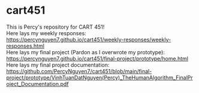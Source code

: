 # cart451
 This is Percy's repository for CART 451!  
 Here lays my weekly responses:   https://percynguyen7.github.io/cart451/weekly-responses/weekly-responses.html  
 Here lays my final project (Pardon as I overwrote my prototype):  https://percynguyen7.github.io/cart451/final-project/prototype/home.html  
 Here lays my final project documentation: https://github.com/PercyNguyen7/cart451/blob/main/final-project/prototype/VinhTuanDatNguyen(Percy)_TheHumanAlgorithm_FinalProject_Documentation.pdf

